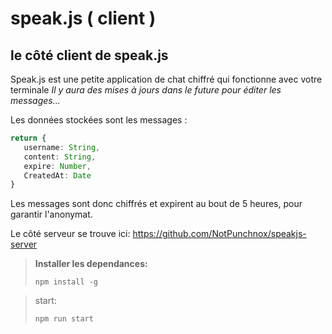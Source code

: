 # speak.js ( client )
## le côté client de speak.js

Speak.js est une petite application de chat chiffré qui fonctionne avec votre terminale 
_Il y aura des mises à jours dans le future pour éditer les messages..._

Les données stockées sont les messages :

```ts
return {
   username: String,
   content: String,
   expire: Number,
   CreatedAt: Date
}
```

Les messages sont donc chiffrés et expirent au bout de 5 heures, pour garantir l'anonymat.

Le côté serveur se trouve ici: https://github.com/NotPunchnox/speakjs-server


> **Installer les dependances:**
> ```
> npm install -g
> ```

> start:
> ```
> npm run start
> ```
